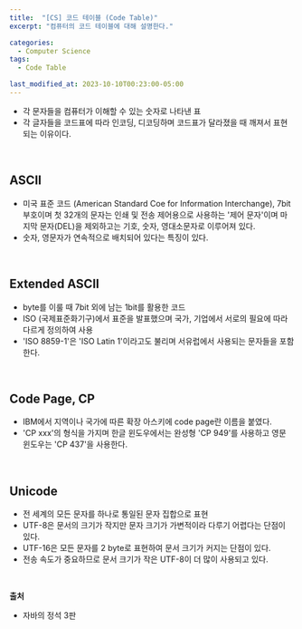 ```yaml
---
title:  "[CS] 코드 테이블 (Code Table)"
excerpt: "컴퓨터의 코드 테이블에 대해 설명한다."

categories:
  - Computer Science
tags:
  - Code Table

last_modified_at: 2023-10-10T00:23:00-05:00
---
```

- 각 문자들을 컴퓨터가 이해할 수 있는 숫자로 나타낸 표
- 각 글자들을 코드표에 따라 인코딩, 디코딩하며 코드표가 달라졌을 때 깨져서 표현되는 이유이다.

<br>


## ASCII

- 미국 표준 코드 (American Standard Coe for Information Interchange), 7bit 부호이며 첫 32개의 문자는 인쇄 및 전송 제어용으로 사용하는 '제어 문자'이며 마지막 문자(DEL)을 제외하고는 기호, 숫자, 영대소문자로 이루어져 있다.
- 숫자, 영문자가 연속적으로 배치되어 있다는 특징이 있다.

<br>

## Extended ASCII

- byte를 이룰 때 7bit 외에 남는 1bit를 활용한 코드
- ISO (국제표준화기구)에서 표준을 발표했으며 국가, 기업에서 서로의 필요에 따라 다르게 정의하여 사용
- 'ISO 8859-1'은 'ISO Latin 1'이라고도 불리며 서유럽에서 사용되는 문자들을 포함한다.

<br>

## Code Page, CP

- IBM에서 지역이나 국가에 따른 확장 아스키에 code page란 이름을 붙였다.
- 'CP xxx'의 형식을 가지며 한글 윈도우에서는 완성형 'CP 949'를 사용하고 영문 윈도우는 'CP 437'을 사용한다.

<br>

## Unicode

- 전 세계의 모든 문자를 하나로 통일된 문자 집합으로 표현
- UTF-8은 문서의 크기가 작지만 문자 크기가 가변적이라 다루기 어렵다는 단점이 있다.
- UTF-16은 모든 문자를 2 byte로 표현하여 문서 크기가 커지는 단점이 있다.
- 전송 속도가 중요하므로 문서 크기가 작은 UTF-8이 더 많이 사용되고 있다.

<br>

**출처**
- 자바의 정석 3판